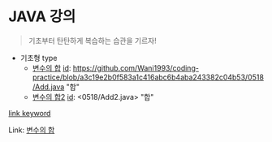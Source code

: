 # JAVA 강의
>기초부터 탄탄하게
>복습하는 습관을 기르자!

* 기초형 type
  - [변수의 합][id] [id]: <https://github.com/Wani1993/coding-practice/blob/a3c19e2b0f583a1c416abc6b4aba243382c04b53/0518/Add.java> "합"
  - [변수의 합2][id] [id]: <0518/Add2.java> "합"




[link keyword][id]

[id]: URL "Optional Title here"


Link: [변수의 합][googlelink]

[googlelink]: https://github.com/Wani1993/coding-practice/blob/a3c19e2b0f583a1c416abc6b4aba243382c04b53/0518/Add.java "Go google"
